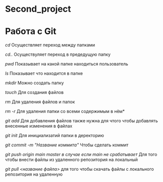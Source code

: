 # Second_project

# Работа с Git

*cd* Осуществляет переход между папками


*cd..* Осуществуляет переход в предедущую папку


*pwd* Показывает на какой папке находиться пользователь


*ls* Показывает что находится в папке


*mkdir* Можно создать папку 


*touch* Для создания файлов


*rm* Для удаления файлов и папок


*rm -r* Для удаления папки со всеми содержимым в нём*


*git add* Для добавления файлов также нужна для чтого чтобы добавлять внесенные изменения в файлах


*git init* Для инициализатий папки в деректорию


*git commit -m "Название коммита"* Чтобы сделать коммит

*git push origin main* *master в случае если main не срабатывает* Для того чтобы внести файлы из удаленного репозитория на локальный 


*git pull <название файла>* для того чтобы скачать файлы с локального репозитория на удаленную
